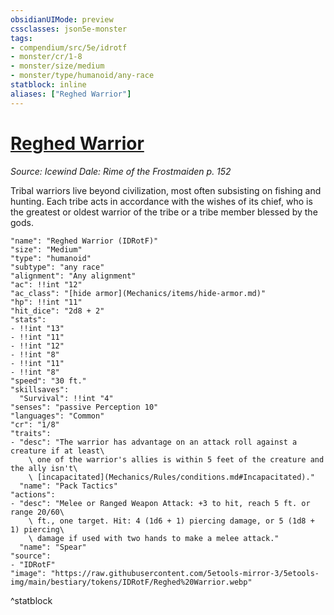 ```yaml
---
obsidianUIMode: preview
cssclasses: json5e-monster
tags:
- compendium/src/5e/idrotf
- monster/cr/1-8
- monster/size/medium
- monster/type/humanoid/any-race
statblock: inline
aliases: ["Reghed Warrior"]
---
```

# [Reghed Warrior](Mechanics\bestiary\humanoid/reghed-warrior-idrotf.md)
*Source: Icewind Dale: Rime of the Frostmaiden p. 152*  

Tribal warriors live beyond civilization, most often subsisting on fishing and hunting. Each tribe acts in accordance with the wishes of its chief, who is the greatest or oldest warrior of the tribe or a tribe member blessed by the gods.

```statblock
"name": "Reghed Warrior (IDRotF)"
"size": "Medium"
"type": "humanoid"
"subtype": "any race"
"alignment": "Any alignment"
"ac": !!int "12"
"ac_class": "[hide armor](Mechanics/items/hide-armor.md)"
"hp": !!int "11"
"hit_dice": "2d8 + 2"
"stats":
- !!int "13"
- !!int "11"
- !!int "12"
- !!int "8"
- !!int "11"
- !!int "8"
"speed": "30 ft."
"skillsaves":
  "Survival": !!int "4"
"senses": "passive Perception 10"
"languages": "Common"
"cr": "1/8"
"traits":
- "desc": "The warrior has advantage on an attack roll against a creature if at least\
    \ one of the warrior's allies is within 5 feet of the creature and the ally isn't\
    \ [incapacitated](Mechanics/Rules/conditions.md#Incapacitated)."
  "name": "Pack Tactics"
"actions":
- "desc": "Melee or Ranged Weapon Attack: +3 to hit, reach 5 ft. or range 20/60\
    \ ft., one target. Hit: 4 (1d6 + 1) piercing damage, or 5 (1d8 + 1) piercing\
    \ damage if used with two hands to make a melee attack."
  "name": "Spear"
"source":
- "IDRotF"
"image": "https://raw.githubusercontent.com/5etools-mirror-3/5etools-img/main/bestiary/tokens/IDRotF/Reghed%20Warrior.webp"
```
^statblock
